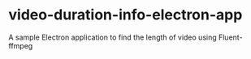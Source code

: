 # video-duration-info-electron-app
A sample Electron application to find the length of video using Fluent-ffmpeg
